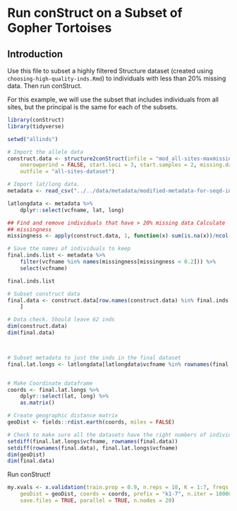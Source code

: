 Run conStruct on a Subset of Gopher Tortoises
================

## Introduction

Use this file to subset a highly filtered Structure dataset (created
using `choosing-high-quality-inds.Rmd`) to individuals with less than
20% missing data. Then run conStruct.

For this example, we will use the subset that includes individuals from
all sites, but the principal is the same for each of the subsets.

``` r
library(conStruct)
library(tidyverse)

setwd("allinds")

# Import the allele data
construct.data <- structure2conStruct(infile = "mod_all-sites-maxmissing9-biallelic.recode.vcf.str",
    onerowperind = FALSE, start.loci = 3, start.samples = 2, missing.datum = -9,
    outfile = "all-sites-dataset")

# Import lat/long data.
metadata <- read_csv("../../data/metadata/modified-metadata-for-seqd-individuals.csv")

latlongdata <- metadata %>%
    dplyr::select(vcfname, lat, long)

## Find and remove individuals that have > 20% missing data Calculate
## missingness
missingness <- apply(construct.data, 1, function(x) sum(is.na(x))/ncol(construct.data))

# Save the names of individuals to keep
final.inds.list <- metadata %>%
    filter(vcfname %in% names(missingness[missingness < 0.2])) %>%
    select(vcfname)

final.inds.list

# Subset construct data
final.data <- construct.data[row.names(construct.data) %in% final.inds.list$vcfname,
    ]

# Data check. Should leave 62 inds
dim(construct.data)
dim(final.data)



# Subset metadata to just the inds in the final dataset
final.lat.longs <- latlongdata[latlongdata$vcfname %in% rownames(final.data), ]


# Make Coordinate dataframe
coords <- final.lat.longs %>%
    dplyr::select(lat, long) %>%
    as.matrix()

# Create geographic distance matrix
geoDist <- fields::rdist.earth(coords, miles = FALSE)

# Check to make sure all the datasets have the right numbers of individuals
setdiff(final.lat.longs$vcfname, rownames(final.data))
setdiff(rownames(final.data), final.lat.longs$vcfname)
dim(geoDist)
dim(final.data)
```

Run conStruct!

``` r
my.xvals <- x.validation(train.prop = 0.9, n.reps = 10, K = 1:7, freqs = final.data,
    geoDist = geoDist, coords = coords, prefix = "k1-7", n.iter = 10000, make.figs = TRUE,
    save.files = TRUE, parallel = TRUE, n.nodes = 20)
```

